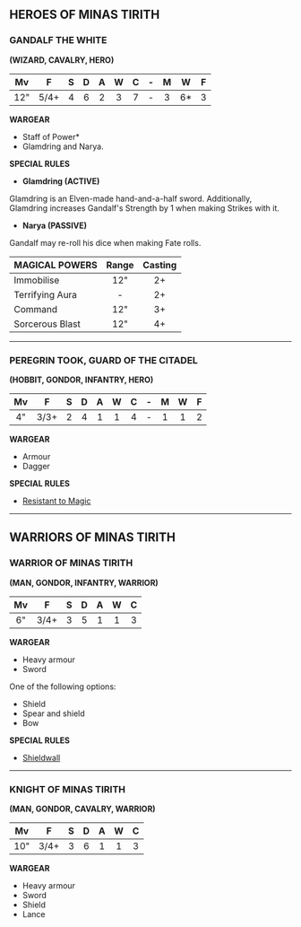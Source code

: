 

## HEROES OF MINAS TIRITH

### GANDALF THE WHITE
**(WIZARD, CAVALRY, HERO)**

| Mv |  F  | S  | D | A | W | C | - | M | W  | F |
|:--:|:---:|:--:|:-:|:-:|:-:|:-:|:-:|:-:|:--:|:-:|
| 12" | 5/4+ | 4 | 6 | 2 | 3 | 7 | - | 3 | 6* | 3 |

**WARGEAR**

* Staff of Power*
* Glamdring and Narya.

**SPECIAL RULES**

* **Glamdring (ACTIVE)** 

Glamdring is an Elven-made hand-and-a-half sword. Additionally, Glamdring increases Gandalf's Strength by 1 when making Strikes with it.

* **Narya (PASSIVE)** 

Gandalf may re-roll his dice when making Fate rolls.

| MAGICAL POWERS   | Range | Casting |
|------------------|:-----:|:-------:|
| Immobilise       | 12"   | 2+      |
| Terrifying Aura  | -     | 2+      |
| Command          | 12"   | 3+      |
| Sorcerous Blast  | 12"   | 4+      |

---

### PEREGRIN TOOK, GUARD OF THE CITADEL
**(HOBBIT, GONDOR, INFANTRY, HERO)**

| Mv |  F  | S | D | A | W | C | - | M | W | F |
|:--:|:---:|:-:|:-:|:-:|:-:|:-:|:-:|:-:|:-:|:-:|
| 4" | 3/3+ | 2 | 4 | 1 | 1 | 4 | - | 1 | 1 | 2 |

**WARGEAR**

* Armour
* Dagger

**SPECIAL RULES**

* [Resistant to Magic](battlehost_quickstart_rules_guide.md#resistant-to-magic)

---

## WARRIORS OF MINAS TIRITH

### WARRIOR OF MINAS TIRITH
**(MAN, GONDOR, INFANTRY, WARRIOR)**

| Mv |  F  | S | D | A | W | C |
|:--:|:---:|:-:|:-:|:-:|:-:|:-:|
| 6" | 3/4+ | 3 | 5 | 1 | 1 | 3 |

**WARGEAR**

* Heavy armour
* Sword

One of the following options:

* Shield
* Spear and shield
* Bow

**SPECIAL RULES**

* [Shieldwall](battlehost_quickstart_rules_guide.md#shieldwall)

---

### KNIGHT OF MINAS TIRITH
**(MAN, GONDOR, CAVALRY, WARRIOR)**

| Mv  |  F  | S | D | A | W | C |
|:---:|:---:|:-:|:-:|:-:|:-:|:-:|
| 10" | 3/4+| 3 | 6 | 1 | 1 | 3 |

**WARGEAR**

* Heavy armour
* Sword
* Shield
* Lance
